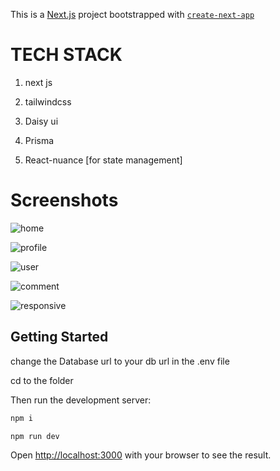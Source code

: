 This is a [Next.js](https://nextjs.org/) project bootstrapped with [`create-next-app`](https://github.com/vercel/next.js/tree/canary/packages/create-next-app)

# TECH STACK

1. next js

2. tailwindcss

3. Daisy ui

4. Prisma

5. React-nuance [for state management]

# Screenshots

![home](https://github.com/Ash-ketchem/Social-media/assets/85503330/e664a599-db5f-4337-a3a9-a4c2b17dc981)

![profile](https://github.com/Ash-ketchem/Social-media/assets/85503330/1ec258e2-45e4-4d71-beef-953f0ee99244)

![user](https://github.com/Ash-ketchem/Social-media/assets/85503330/2d6b0047-ff6e-4b0f-a789-9f1e9dae795a)

![comment](https://github.com/Ash-ketchem/Social-media/assets/85503330/bb675796-f93f-4756-b944-d5d7876858db)

![responsive](https://github.com/Ash-ketchem/Social-media/assets/85503330/f15638e9-fbd9-4f69-9599-52803a33c0e4)


## Getting Started

change the Database url to your db url in the .env file

cd to the folder

Then run the development server:

```bash
npm i

npm run dev
```

Open [http://localhost:3000](http://localhost:3000) with your browser to see the result.
